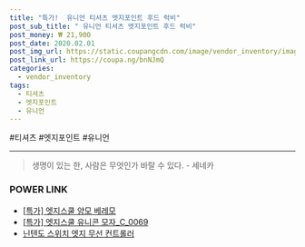 ```yaml
--- 
title: "특가!  유니언 티셔츠 엣지포인트 후드 럭비" 
post_sub_title: " 유니언 티셔츠 엣지포인트 후드 럭비" 
post_money: ₩ 21,900 
post_date: 2020.02.01 
post_img_url: https://static.coupangcdn.com/image/vendor_inventory/images/2017/08/18/17/1/1629c1bf-d17a-44f4-b3c4-1d0f8ef777dc.jpg 
post_link_url: https://coupa.ng/bnNJmQ 
categories: 
  - vendor_inventory 
tags: 
  - 티셔츠 
  - 엣지포인트 
  - 유니언 
--- 
```

  #티셔츠 #엣지포인트 #유니언 
<hr> 

> 생명이 있는 한, 사람은 무엇인가 바랄 수 있다. - 세네카 


### POWER LINK

* <a href="https://blog.naver.com/an0733/221788391712" target="_blank">[특가] 엣지스쿨 양모 베레모</a>
* <a href="https://blog.naver.com/santokki14/221789812966" target="_blank">[특가] 엣지스쿨 유니콘 모자_C_0069</a>
* <a href="https://blog.naver.com/santokki14/221785664879" target="_blank">닌텐도 스위치 엣지 무선 컨트롤러</a>
